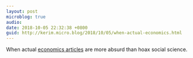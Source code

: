```yaml
---
layout: post
microblog: true
audio: 
date: 2018-10-05 22:32:38 +0800
guid: http://kerim.micro.blog/2018/10/05/when-actual-economics.html
---
```

When actual [economics articles](http://crookedtimber.org/2018/10/03/move-over-sokal-hoax/) are more absurd than hoax social science. 
